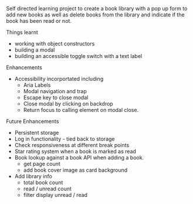 Self directed learning project to create a book library with a pop up form to add new books as well as delete books from the library and indicate if the
book has been read or not.

Things learnt

- working with object constructors
- building a modal
- building an accessible toggle switch with a text label

Enhancements

- Accessibility incorportated including
  - Aria Labels
  - Modal navigation and trap
  - Escape key to close modal
  - Close modal by clicking on backdrop
  - Return focus to calling element on modal close.

Future Enhancements

- Persistent storage
- Log in functionality - tied back to storage
- Check responsiveness at different break points
- Star rating system when a book is marked as read
- Book lookup against a book API when adding a book.
  - get page count
  - add book cover image as card background
- Add library info
  - total book count
  - read / unread count
  - filter display unread / read
